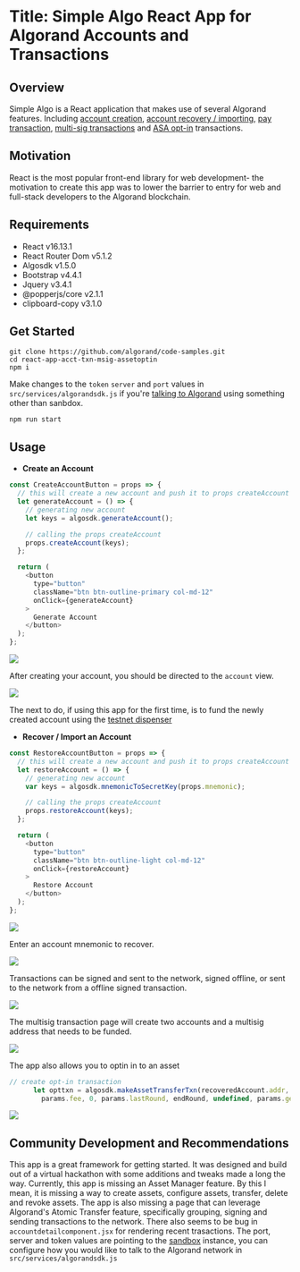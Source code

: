 # Title: Simple Algo React App for Algorand Accounts and Transactions

## Overview
Simple Algo is a React application that makes use of several Algorand features. Including [account creation](https://developer.algorand.org/docs/features/transactions/#payment-transaction), [account recovery / importing](https://developer.algorand.org/docs/features/transactions/#payment-transaction), [pay transaction](https://developer.algorand.org/docs/features/transactions/#payment-transaction), [multi-sig transactions](https://developer.algorand.org/docs/features/transactions/#payment-transaction) and [ASA opt-in](https://developer.algorand.org/docs/features/asa/#revoking-an-asset) transactions.

## Motivation
React is the most popular front-end library for web development- the motivation to create this app was to lower the barrier to entry for web and full-stack developers to the Algorand blockchain.

## Requirements
- React v16.13.1
- React Router Dom v5.1.2
- Algosdk v1.5.0
- Bootstrap v4.4.1
- Jquery v3.4.1
- @popperjs/core v2.1.1
- clipboard-copy v3.1.0

## Get Started

```
git clone https://github.com/algorand/code-samples.git
cd react-app-acct-txn-msig-assetoptin
npm i
```

Make changes to the `token` `server` and `port` values in `src/services/algorandsdk.js` if you're [talking to Algorand](https://developer.algorand.org/docs/build-apps/setup/#how-do-i-obtain-an-algod-address-and-token) using something other than sanbdox. 

```
npm run start
```

## Usage

- **Create an Account**

```javascript
const CreateAccountButton = props => {
  // this will create a new account and push it to props createAccount
  let generateAccount = () => {
    // generating new account
    let keys = algosdk.generateAccount();

    // calling the props createAccount
    props.createAccount(keys);
  };

  return (
    <button
      type="button"
      className="btn btn-outline-primary col-md-12"
      onClick={generateAccount}
    >
      Generate Account
    </button>
  );
};
```
![](public/README-images/genAcct.png)

  After creating your account, you should be directed to the `account` view.

![](public/README-images/account-page.png)

The next to do, if using this app for the first time, is to fund the newly created account using the [testnet dispenser](https://bank.testnet.algorand.network/)

- **Recover / Import an Account**
  
```javascript
const RestoreAccountButton = props => {
  // this will create a new account and push it to props createAccount
  let restoreAccount = () => {
    // generating new account
    var keys = algosdk.mnemonicToSecretKey(props.mnemonic);

    // calling the props createAccount
    props.restoreAccount(keys);
  };

  return (
    <button
      type="button"
      className="btn btn-outline-light col-md-12"
      onClick={restoreAccount}
    >
      Restore Account
    </button>
  );
};
```
![](public/README-images/restoreAcct.png)

Enter an account mnemonic to recover.

![](public/README-images/mnemonicRestoreAcct.png)

Transactions can be signed and sent to the network, signed offline, or sent to the network from a offline signed transaction.

![](public/README-images/transactoinpage.png)

The multisig transaction page will create two accounts and a multisig address that needs to be funded.

![](public/README-images/msig.png)

The app also allows you to optin in to an asset

```javascript
// create opt-in transaction
      let opttxn = algosdk.makeAssetTransferTxn(recoveredAccount.addr, recoveredAccount.addr, undefined, undefined,
        params.fee, 0, params.lastRound, endRound, undefined, params.genesishashb64, params.genID, assetID);
```

![](public/README-images/assetoptin.png)


## Community Development and Recommendations
This app is a great framework for getting started. It was designed and build out of a virtual hackathon with some additions and tweaks made a long the way. Currently, this app is missing an Asset Manager feature. By this I mean, it is missing a way to create assets, configure assets, transfer, delete and revoke assets. The app is also missing a page that can leverage Algorand's Atomic Transfer feature, specifically grouping, signing and sending transactions to the network. There also seems to be bug in `accountdetailcomponent.jsx` for rendering recent trasactions.
The port, server and token values are pointing to the [sandbox](https://github.com/algorand/sandbox) instance, you can configure how you would like to talk to the Algorand network in `src/services/algorandsdk.js`
